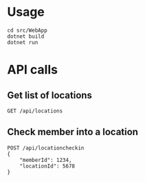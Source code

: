 # Usage

```
cd src/WebApp
dotnet build
dotnet run
```

# API calls

## Get list of locations

```
GET /api/locations
```

## Check member into a location

```
POST /api/locationcheckin
{
	"memberId": 1234,
	"locationId": 5678
}
```
